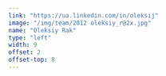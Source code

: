 ```yaml
---
link: "https://ua.linkedin.com/in/oleksij"
image: "/img/team/2012 oleksiy_r@2x.jpg"
name: "Oleksiy Rak"
type: "left"
width: 9
offset: 2
offset-top: 8
---
```

